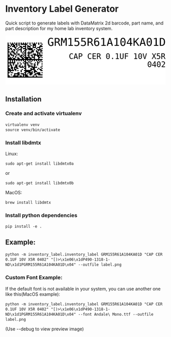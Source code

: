 # Inventory Label Generator

Quick script to generate labels with DataMatrix 2d barcode, part name, and part description for my home lab inventory system.

![Example label](sample_label.png)

## Installation
### Create and activate virtualenv
```
virtualenv venv
source venv/bin/activate
```

### Install libdmtx
Linux:
```
sudo apt-get install libdmtx0a
```
or
```
sudo apt-get install libdmtx0b
```


MacOS:
```
brew install libdmtx
```

### Install python dependencies
```
pip install -e .
```

## Example:
```
python -m inventory_label.inventory_label GRM155R61A104KA01D "CAP CER 0.1UF 10V X5R 0402" "[)>\x1e06\x1dP490-1318-1-ND\x1d1PGRM155R61A104KA01D\x04" --outfile label.png
```

### Custom Font Example:
If the default font is not available in your system, you can use another one like this(MacOS example):
```
python -m inventory_label.inventory_label GRM155R61A104KA01D "CAP CER 0.1UF 10V X5R 0402" "[)>\x1e06\x1dP490-1318-1-ND\x1d1PGRM155R61A104KA01D\x04" --font Andale\ Mono.ttf --outfile label.png
```

(Use --debug to view preview image)
